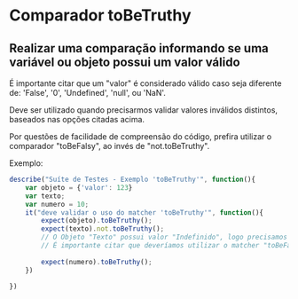 # Comparador toBeTruthy
## Realizar uma comparação informando se uma variável ou objeto possui um valor válido

É importante citar que um "valor" é considerado válido caso seja diferente de:
'False', '0', 'Undefined', 'null', ou 'NaN'.

Deve ser utilizado quando precisarmos validar valores inválidos distintos, baseados nas opções citadas acima.

Por questões de facilidade de compreensão do código, prefira utilizar o comparador "toBeFalsy", ao invés de "not.toBeTruthy".

Exemplo:

```js
describe("Suíte de Testes - Exemplo 'toBeTruthy'", function(){
    var objeto = {'valor': 123}
    var texto;
    var numero = 10;
    it("deve validar o uso do matcher 'toBeTruthy'", function(){
        expect(objeto).toBeTruthy();
        expect(texto).not.toBeTruthy(); 
        // O Objeto "Texto" possui valor "Indefinido", logo precisamos utilizar a cláusula "not". 
        // É importante citar que deveríamos utilizar o matcher "toBeFalsy".
        
        expect(numero).toBeTruthy();        
    })

})
```